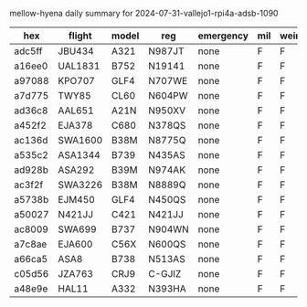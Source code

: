mellow-hyena daily summary for 2024-07-31-vallejo1-rpi4a-adsb-1090

|hex|flight|model|reg|emergency|mil|weirdo|
|--|--|--|--|--|--|--|
|adc5ff|JBU434|A321|N987JT|none|F|F|
|a16ee0|UAL1831|B752|N19141|none|F|F|
|a97088|KPO707|GLF4|N707WE|none|F|F|
|a7d775|TWY85|CL60|N604PW|none|F|F|
|ad36c8|AAL651|A21N|N950XV|none|F|F|
|a452f2|EJA378|C680|N378QS|none|F|F|
|ac136d|SWA1600|B38M|N8775Q|none|F|F|
|a535c2|ASA1344|B739|N435AS|none|F|F|
|ad928b|ASA292|B39M|N974AK|none|F|F|
|ac3f2f|SWA3226|B38M|N8889Q|none|F|F|
|a5738b|EJM450|GLF4|N450QS|none|F|F|
|a50027|N421JJ|C421|N421JJ|none|F|F|
|ac8009|SWA699|B737|N904WN|none|F|F|
|a7c8ae|EJA600|C56X|N600QS|none|F|F|
|a66ca5|ASA8|B738|N513AS|none|F|F|
|c05d56|JZA763|CRJ9|C-GJIZ|none|F|F|
|a48e9e|HAL11|A332|N393HA|none|F|F|
